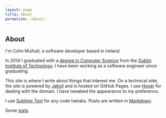 ```yaml
---
layout: page
title: About
permalink: /about/
---
```


## About 

I'm Colm Mulhall, a software developer based in Ireland. 

In 2014 I graduated with a [degree in Computer Science][csdegree] from the 
[Dublin Institute of Technology][comp]. I have been working as a software engineer since graduating.

This site is where I write about things that interest me. 
On a technical side, the site is powered by [Jekyll][jek] and is hosted on GitHub Pages.
I use [Hover][hvr] for dealing with the domain. I have tweaked the appearance to my 
preference.

I use [Sublime Text][sbltxt] for any code tweaks. Posts are written in 
[Markdown][mrkd].

Some [stats][stats].

[csdegree]: /education/
[comp]: http://www.dit.ie/computing/
[twtr]: https://twitter.com/ColmMulhall
[lnkin]: https://ie.linkedin.com/in/colmmulhall
[gthb]: https://github.com/colmulhall
[micro]: http://micro.blog/colmulhall
[jek]: http://www.jekyllrb.com
[hrku]: https://www.heroku.com/
[hvr]: https://www.hover.com/
[sbltxt]: http://www.sublimetext.com/
[mrkd]: https://daringfireball.net/projects/markdown/
[stats]: /stats/
